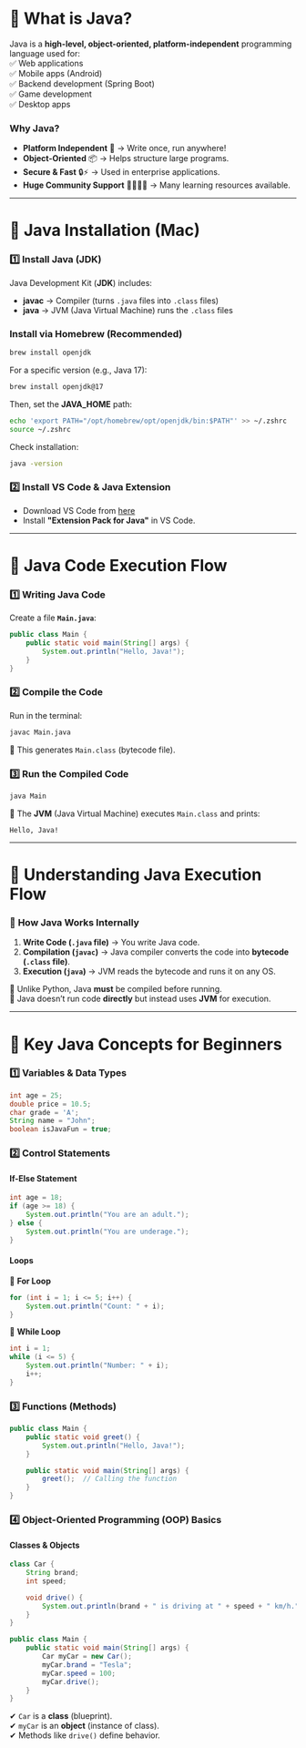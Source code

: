 # **📌 What is Java?**  
Java is a **high-level, object-oriented, platform-independent** programming language used for:  
✅ Web applications  
✅ Mobile apps (Android)  
✅ Backend development (Spring Boot)  
✅ Game development  
✅ Desktop apps  

### **Why Java?**
- **Platform Independent** 🎯 → Write once, run anywhere!  
- **Object-Oriented** 📦 → Helps structure large programs.  
- **Secure & Fast** 🔒⚡ → Used in enterprise applications.  
- **Huge Community Support** 👨‍💻👩‍💻 → Many learning resources available.

---

# **📌 Java Installation (Mac)**
### 1️⃣ **Install Java (JDK)**
Java Development Kit (**JDK**) includes:
- **javac** → Compiler (turns `.java` files into `.class` files)
- **java** → JVM (Java Virtual Machine) runs the `.class` files  

### **Install via Homebrew (Recommended)**
```sh
brew install openjdk
```
For a specific version (e.g., Java 17):
```sh
brew install openjdk@17
```
Then, set the **JAVA_HOME** path:
```sh
echo 'export PATH="/opt/homebrew/opt/openjdk/bin:$PATH"' >> ~/.zshrc
source ~/.zshrc
```
Check installation:
```sh
java -version
```

### 2️⃣ **Install VS Code & Java Extension**
- Download VS Code from [here](https://code.visualstudio.com/)
- Install **"Extension Pack for Java"** in VS Code.

---

# **📌 Java Code Execution Flow**
### **1️⃣ Writing Java Code**  
Create a file **`Main.java`**:
```java
public class Main {
    public static void main(String[] args) {
        System.out.println("Hello, Java!");
    }
}
```

### **2️⃣ Compile the Code**
Run in the terminal:
```sh
javac Main.java
```
🔹 This generates `Main.class` (bytecode file).

### **3️⃣ Run the Compiled Code**
```sh
java Main
```
🔹 The **JVM** (Java Virtual Machine) executes `Main.class` and prints:
```
Hello, Java!
```

---

# **📌 Understanding Java Execution Flow**
### 🚀 **How Java Works Internally**
1. **Write Code (`.java` file)** → You write Java code.
2. **Compilation (`javac`)** → Java compiler converts the code into **bytecode (`.class` file)**.
3. **Execution (`java`)** → JVM reads the bytecode and runs it on any OS.

🔹 Unlike Python, Java **must** be compiled before running.  
🔹 Java doesn’t run code **directly** but instead uses **JVM** for execution.

---

# **📌 Key Java Concepts for Beginners**
### **1️⃣ Variables & Data Types**
```java
int age = 25;
double price = 10.5;
char grade = 'A';
String name = "John";
boolean isJavaFun = true;
```

### **2️⃣ Control Statements**
#### **If-Else Statement**
```java
int age = 18;
if (age >= 18) {
    System.out.println("You are an adult.");
} else {
    System.out.println("You are underage.");
}
```

#### **Loops**
🔹 **For Loop**
```java
for (int i = 1; i <= 5; i++) {
    System.out.println("Count: " + i);
}
```
🔹 **While Loop**
```java
int i = 1;
while (i <= 5) {
    System.out.println("Number: " + i);
    i++;
}
```

### **3️⃣ Functions (Methods)**
```java
public class Main {
    public static void greet() {
        System.out.println("Hello, Java!");
    }

    public static void main(String[] args) {
        greet();  // Calling the function
    }
}
```

### **4️⃣ Object-Oriented Programming (OOP) Basics**
#### **Classes & Objects**
```java
class Car {
    String brand;
    int speed;

    void drive() {
        System.out.println(brand + " is driving at " + speed + " km/h.");
    }
}

public class Main {
    public static void main(String[] args) {
        Car myCar = new Car();
        myCar.brand = "Tesla";
        myCar.speed = 100;
        myCar.drive();
    }
}
```
✔ `Car` is a **class** (blueprint).  
✔ `myCar` is an **object** (instance of class).  
✔ Methods like `drive()` define behavior.

